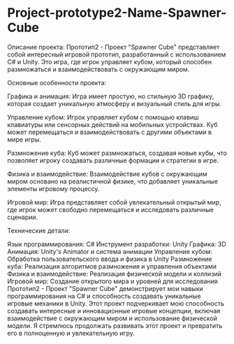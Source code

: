 # Project-prototype2-Name-Spawner-Cube
Описание проекта:
Прототип2 - Проект "Spawner Cube" представляет собой интересный игровой прототип, разработанный с использованием C# и Unity. Это игра, где игрок управляет кубом, который способен размножаться и взаимодействовать с окружающим миром.

Основные особенности проекта:

Графика и анимация: Игра имеет простую, но стильную 3D графику, которая создает уникальную атмосферу и визуальный стиль для игры.

Управление кубом: Игрок управляет кубом с помощью клавиш клавиатуры или сенсорных действий на мобильных устройствах. Куб может перемещаться и взаимодействовать с другими объектами в мире игры.

Размножение куба: Куб может размножаться, создавая новые кубы, что позволяет игроку создавать различные формации и стратегии в игре.

Физика и взаимодействие: Взаимодействие кубов с окружающим миром основано на реалистичной физике, что добавляет уникальные элементы игровому процессу.

Игровой мир: Игра представляет собой увлекательный открытый мир, где игрок может свободно перемещаться и исследовать различные сценарии.

Технические детали:

Язык программирования: C#
Инструмент разработки: Unity
Графика: 3D
Анимация: Unity's Animator и система анимации
Управление кубом: Обработка пользовательского ввода и физика в Unity
Размножение куба: Реализация алгоритмов размножения и управления объектами
Физика и взаимодействие: Реализация физической модели и коллизий
Игровой мир: Создание открытого мира и уровней для исследования
Прототип2 - Проект "Spawner Cube" демонстрирует мои навыки программирования на C# и способность создавать уникальные игровые механики в Unity. Этот проект подчеркивает мою способность создавать интересные и инновационные игровые концепции, включая взаимодействие с окружающим миром и использование физической модели. Я стремлюсь продолжать развивать этот проект и превратить его в полноценную и увлекательную игру.
